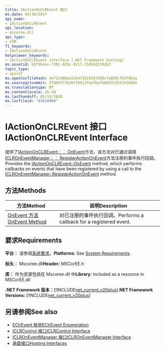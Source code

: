 ```yaml
---
title: IActionOnCLREvent 接口
ms.date: 03/30/2017
api_name:
- IActionOnCLREvent
api_location:
- mscoree.dll
api_type:
- COM
f1_keywords:
- IActionOnCLREvent
helpviewer_keywords:
- IActionOnCLREvent interface [.NET Framework hosting]
ms.assetid: b5f9b41e-7301-429c-911f-21d5422292b3
topic_type:
- apiref
ms.openlocfilehash: 4e72cd8bee2cb4f35155d7b99cfe8d9cf63f463a
ms.sourcegitcommit: 27db07ffb26f76912feefba7b884313547410db5
ms.translationtype: MT
ms.contentlocale: zh-CN
ms.lasthandoff: 05/19/2020
ms.locfileid: "83616068"
---
```

# <a name="iactiononclrevent-interface"></a><span data-ttu-id="d7b9f-102">IActionOnCLREvent 接口</span><span class="sxs-lookup"><span data-stu-id="d7b9f-102">IActionOnCLREvent Interface</span></span>
<span data-ttu-id="d7b9f-103">提供了[IActionOnCLREvent：： OnEvent](../../../../docs/framework/unmanaged-api/hosting/iactiononclrevent-onevent-method.md)方法，该方法对已通过调用[ICLROnEventManager：： RegisterActionOnEvent](iclroneventmanager-registeractiononevent-method.md)方法注册的事件执行回调。</span><span class="sxs-lookup"><span data-stu-id="d7b9f-103">Provides the [IActionOnCLREvent::OnEvent](../../../../docs/framework/unmanaged-api/hosting/iactiononclrevent-onevent-method.md) method, which performs callbacks on events that have been registered by using a call to the [ICLROnEventManager::RegisterActionOnEvent](iclroneventmanager-registeractiononevent-method.md) method.</span></span>  
  
## <a name="methods"></a><span data-ttu-id="d7b9f-104">方法</span><span class="sxs-lookup"><span data-stu-id="d7b9f-104">Methods</span></span>  
  
|<span data-ttu-id="d7b9f-105">方法</span><span class="sxs-lookup"><span data-stu-id="d7b9f-105">Method</span></span>|<span data-ttu-id="d7b9f-106">说明</span><span class="sxs-lookup"><span data-stu-id="d7b9f-106">Description</span></span>|  
|------------|-----------------|  
|[<span data-ttu-id="d7b9f-107">OnEvent 方法</span><span class="sxs-lookup"><span data-stu-id="d7b9f-107">OnEvent Method</span></span>](iactiononclrevent-onevent-method.md)|<span data-ttu-id="d7b9f-108">对已注册的事件执行回调。</span><span class="sxs-lookup"><span data-stu-id="d7b9f-108">Performs a callback for a registered event.</span></span>|  
  
## <a name="requirements"></a><span data-ttu-id="d7b9f-109">要求</span><span class="sxs-lookup"><span data-stu-id="d7b9f-109">Requirements</span></span>  
 <span data-ttu-id="d7b9f-110">**平台：** 请参阅[系统要求](../../get-started/system-requirements.md)。</span><span class="sxs-lookup"><span data-stu-id="d7b9f-110">**Platforms:** See [System Requirements](../../get-started/system-requirements.md).</span></span>  
  
 <span data-ttu-id="d7b9f-111">**标头：** Mscoree.dll</span><span class="sxs-lookup"><span data-stu-id="d7b9f-111">**Header:** MSCorEE.h</span></span>  
  
 <span data-ttu-id="d7b9f-112">**库：** 作为资源包括在 Mscoree.dll 中</span><span class="sxs-lookup"><span data-stu-id="d7b9f-112">**Library:** Included as a resource in MSCorEE.dll</span></span>  
  
 <span data-ttu-id="d7b9f-113">**.NET Framework 版本：**[!INCLUDE[net_current_v20plus](../../../../includes/net-current-v20plus-md.md)]</span><span class="sxs-lookup"><span data-stu-id="d7b9f-113">**.NET Framework Versions:** [!INCLUDE[net_current_v20plus](../../../../includes/net-current-v20plus-md.md)]</span></span>  
  
## <a name="see-also"></a><span data-ttu-id="d7b9f-114">另请参阅</span><span class="sxs-lookup"><span data-stu-id="d7b9f-114">See also</span></span>

- [<span data-ttu-id="d7b9f-115">EClrEvent 枚举</span><span class="sxs-lookup"><span data-stu-id="d7b9f-115">EClrEvent Enumeration</span></span>](eclrevent-enumeration.md)
- [<span data-ttu-id="d7b9f-116">ICLRControl 接口</span><span class="sxs-lookup"><span data-stu-id="d7b9f-116">ICLRControl Interface</span></span>](iclrcontrol-interface.md)
- [<span data-ttu-id="d7b9f-117">ICLROnEventManager 接口</span><span class="sxs-lookup"><span data-stu-id="d7b9f-117">ICLROnEventManager Interface</span></span>](iclroneventmanager-interface.md)
- [<span data-ttu-id="d7b9f-118">承载接口</span><span class="sxs-lookup"><span data-stu-id="d7b9f-118">Hosting Interfaces</span></span>](hosting-interfaces.md)
